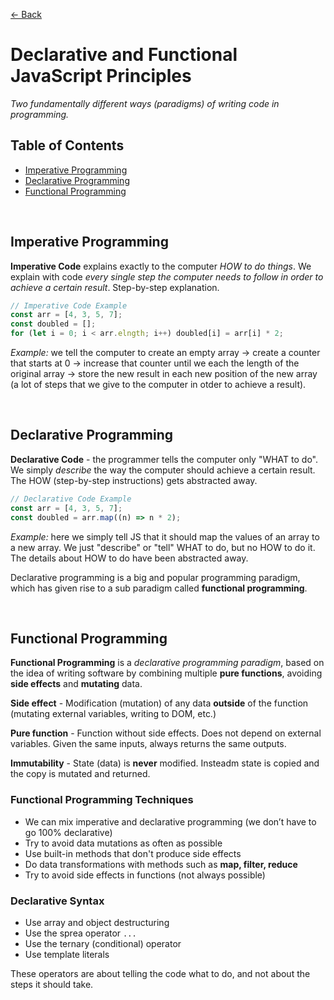 [&larr; Back](./README.md)

# Declarative and Functional JavaScript Principles

_Two fundamentally different ways (paradigms) of writing code in programming._

## Table of Contents

- [Imperative Programming](#imperative-programming)
- [Declarative Programming](#declarative-programming)
- [Functional Programming](#functional-programming)

<br>

## Imperative Programming

**Imperative Code** explains exactly to the computer _HOW to do things_. We explain with code _every single step the computer needs to follow in order to achieve a certain result_. Step-by-step explanation.

```js
// Imperative Code Example
const arr = [4, 3, 5, 7];
const doubled = [];
for (let i = 0; i < arr.elngth; i++) doubled[i] = arr[i] * 2;
```

_Example:_ we tell the computer to create an empty array -> create a counter that starts at 0 -> increase that counter until we each the length of the original array -> store the new result in each new position of the new array (a lot of steps that we give to the computer in otder to achieve a result).

<br>

## Declarative Programming

**Declarative Code** - the programmer tells the computer only "WHAT to do". We simply _describe_ the way the computer should achieve a certain result. The HOW (step-by-step instructions) gets abstracted away.

```js
// Declarative Code Example
const arr = [4, 3, 5, 7];
const doubled = arr.map((n) => n * 2);
```

_Example:_ here we simply tell JS that it should map the values of an array to a new array. We just "describe" or "tell" WHAT to do, but no HOW to do it. The details about HOW to do have been abstracted away.

Declarative programming is a big and popular programming paradigm, which has given rise to a sub paradigm called **functional programming**.

<br>

## Functional Programming

**Functional Programming** is a _declarative programming paradigm_, based on the idea of writing software by combining multiple **pure functions**, avoiding **side effects** and **mutating** data.

**Side effect** - Modification (mutation) of any data **outside** of the function (mutating external variables, writing to DOM, etc.)

**Pure function** - Function without side effects. Does not depend on external variables. Given the same inputs, always returns the same outputs.

**Immutability** - State (data) is **never** modified. Insteadm state is copied and the copy is mutated and returned.

### Functional Programming Techniques

- We can mix imperative and declarative programming (we don’t have to go 100% declarative)
- Try to avoid data mutations as often as possible
- Use built-in methods that don't produce side effects
- Do data transformations with methods such as **map, filter, reduce**
- Try to avoid side effects in functions (not always possible)

### Declarative Syntax

- Use array and object destructuring
- Use the sprea operator `...`
- Use the ternary (conditional) operator
- Use template literals

These operators are about telling the code what to do, and not about the steps it should take.

<br>
